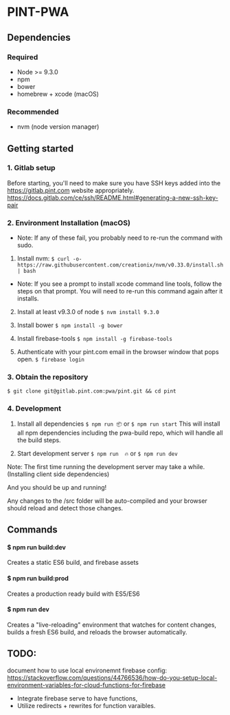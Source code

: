 # PINT-PWA

## Dependencies

### Required
* Node >= 9.3.0
* npm
* bower
* homebrew + xcode (macOS)

### Recommended
* nvm (node version manager)

## Getting started

### 1. Gitlab setup
Before starting, you'll need to make sure you have SSH keys added into the https://gitlab.pint.com website appropriately. https://docs.gitlab.com/ce/ssh/README.html#generating-a-new-ssh-key-pair

### 2. Environment Installation (macOS)
* Note: If any of these fail, you probably need to re-run the command with sudo.

1. Install nvm: 
`$ curl -o- https://raw.githubusercontent.com/creationix/nvm/v0.33.0/install.sh | bash` 
* Note: If you see a prompt to install xcode command line tools, follow the steps on that prompt. You will need to re-run this command again after it installs.

2. Install at least v9.3.0 of node 
`$ nvm install 9.3.0`

3. Install bower
`$ npm install -g bower`

4. Install firebase-tools
`$ npm install -g firebase-tools`

5. Authenticate with your pint.com email in the browser window that pops open.
`$ firebase login`

### 3. Obtain the repository
`$ git clone git@gitlab.pint.com:pwa/pint.git && cd pint`

### 4. Development 

1. Install all dependencies
`$ npm run 📦`
or
`$ npm run start`
This will install all npm dependencies including the pwa-build repo, which will handle all the build steps.

2. Start development server
`$ npm run  🔥`
or
`$ npm run dev`

Note: The first time running the development server may take a while. (Installing client side dependencies)

And you should be up and running!

Any changes to the /src folder will be auto-compiled and your browser should reload and detect those changes.

## Commands

#### $ npm run build:dev
Creates a static ES6 build, and firebase assets

#### $ npm run build:prod
Creates a production ready build with ES5/ES6

#### $ npm run dev
Creates a "live-reloading" environment that watches for content changes, builds a fresh ES6 build, and reloads the browser automatically.



## TODO:

document how to use local environemnt firebase config: 
https://stackoverflow.com/questions/44766536/how-do-you-setup-local-environment-variables-for-cloud-functions-for-firebase

- Integrate firebase serve to have functions, 
- Utilize redirects + rewrites for function varaibles.